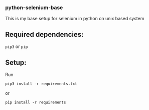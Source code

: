 ### python-selenium-base
This is my base setup for selenium in python on unix based system

## Required dependencies:
`pip3` or `pip`

## Setup:
Run 

```pip3 install -r requirements.txt```

or

```pip install -r requirements```
